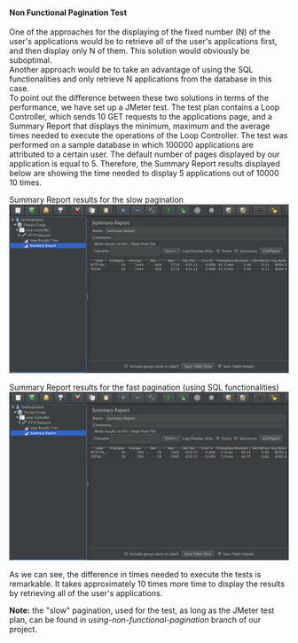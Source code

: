 #### Non Functional Pagination Test    
One of the approaches for the displaying of the fixed number (N) of the user's applications would be to retrieve all of the user's applications first, and then display only N of them. This solution would obviously be suboptimal.  
Another approach would be to take an advantage of using the SQL functionalities and only retrieve N applications from the database in this case.   
To point out the difference between these two solutions in terms of the performance, we have set up a JMeter test. The test plan contains a Loop Controller, which sends 10 GET requests to the applications page, and a Summary Report that displays the minimum, maximum and the average times needed to execute the operations of the Loop Controller. The test was performed on a sample database in which 100000 applications are attributed to a certain user. The default number of pages displayed by our application is equal to 5. Therefore, the Summary Report results displayed below are showing the time needed to display 5 applications out of 10000 10 times.

Summary Report results for the slow pagination
![](img/slow-report.png)

Summary Report results for the fast pagination (using SQL functionalities)
![](img/fast-report.png)   

As we can see, the difference in times needed to execute the tests is remarkable. It takes approximately 10 times more time to display the results by retrieving all of the user's applications.  

__Note:__ the "slow" pagination, used for the test, as long as the JMeter test plan, can be found in _using-non-functional-pagination_ branch of our project.
